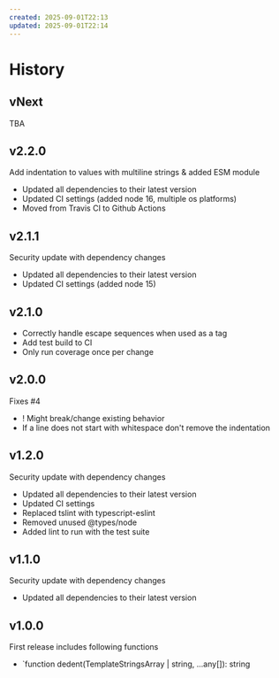 ```yaml
---
created: 2025-09-01T22:13
updated: 2025-09-01T22:14
---
```

# History

## vNext

TBA

## v2.2.0

Add indentation to values with multiline strings & added ESM module

- Updated all dependencies to their latest version
- Updated CI settings (added node 16, multiple os platforms)
- Moved from Travis CI to Github Actions

## v2.1.1

Security update with dependency changes

- Updated all dependencies to their latest version
- Updated CI settings (added node 15)

## v2.1.0

- Correctly handle escape sequences when used as a tag
- Add test build to CI
- Only run coverage once per change

## v2.0.0

Fixes #4

- ! Might break/change existing behavior
- If a line does not start with whitespace don't remove the indentation

## v1.2.0

Security update with dependency changes

- Updated all dependencies to their latest version
- Updated CI settings
- Replaced tslint with typescript-eslint
- Removed unused @types/node
- Added lint to run with the test suite

## v1.1.0

Security update with dependency changes

- Updated all dependencies to their latest version

## v1.0.0

First release includes following functions

- `function dedent(TemplateStringsArray | string, ...any[]): string
